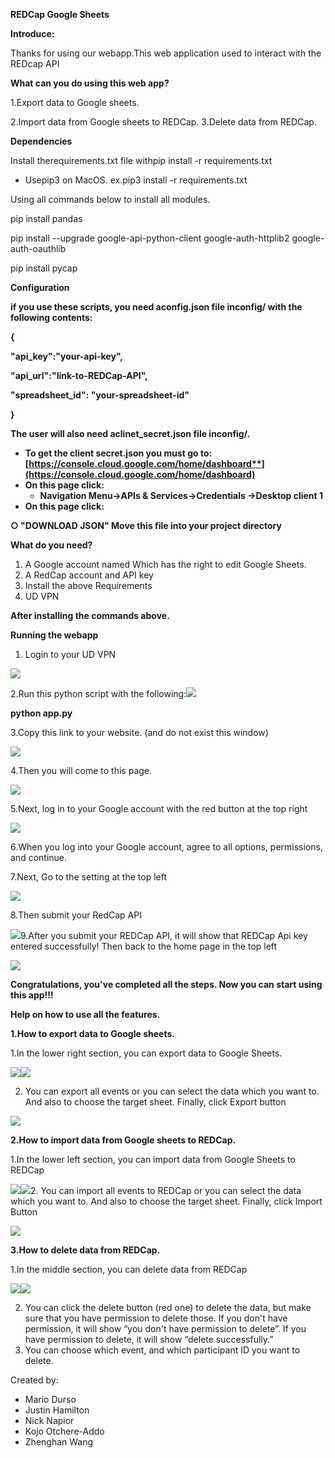 ﻿**REDCap Google Sheets**


**Introduce:**

Thanks for using our webapp.This web application used to interact with the REDcap API

**What can you do using this web app?**

1.Export data to Google sheets.

2.Import data from Google sheets to REDCap. 3.Delete data from REDCap.

**Dependencies**

Install therequirements.txt file withpip install -r requirements.txt

- Usepip3 on MacOS. ex.pip3 install -r requirements.txt

Using all commands below to install all modules.

pip install pandas

pip install --upgrade google-api-python-client google-auth-httplib2 google-auth-oauthlib

pip install pycap

**Configuration**

**if you use these scripts, you need aconfig.json file inconfig/ with the following contents:**

**{**

**"api\_key":"your-api-key",**

**"api\_url":"link-to-REDCap-API",**

**"spreadsheet\_id": "your-spreadsheet-id"**

**}**

**The user will also need aclinet\_secret.json file inconfig/.**

- **To get the client secret.json you must go to: [https://console.cloud.google.com/home/dashboard**](https://console.cloud.google.com/home/dashboard)**
- **On this page click:**
  - **Navigation Menu->APIs & Services->Credentials ->Desktop client 1**
- **On this page click:**

**○ "DOWNLOAD JSON" Move this file into your project directory**

**What do you need?**

1. A Google account named Which has the right to edit Google Sheets.
1. A RedCap account and API key
1. Install the above Requirements
1. UD VPN

**After installing the commands above.**

**Running the webapp**

1. Login to your UD VPN

![](Aspose.Words.4047b0ed-f889-4645-a411-3ef0feff086c.001.png)

2.Run this python script with the following:![](Aspose.Words.4047b0ed-f889-4645-a411-3ef0feff086c.002.jpeg)

**python app.py**

3.Copy this link to your website. (and do not exist this window)

![](Aspose.Words.4047b0ed-f889-4645-a411-3ef0feff086c.003.jpeg)

4.Then you will come to this page.

![](Aspose.Words.4047b0ed-f889-4645-a411-3ef0feff086c.004.jpeg)

5.Next, log in to your Google account with the red button at the top right

![](Aspose.Words.4047b0ed-f889-4645-a411-3ef0feff086c.005.jpeg)

6.When you log into your Google account, agree to all options, permissions, and continue.

7.Next, Go to the setting at the top left

![](Aspose.Words.4047b0ed-f889-4645-a411-3ef0feff086c.006.jpeg)

8.Then submit your RedCap API

![](Aspose.Words.4047b0ed-f889-4645-a411-3ef0feff086c.007.jpeg)9.After you submit your REDCap API, it will show that REDCap Api key entered successfully! Then back to the home page in the top left

![](Aspose.Words.4047b0ed-f889-4645-a411-3ef0feff086c.008.jpeg)

**Congratulations, you've completed all the steps. Now you can start using this app!!!**

**Help on how to use all the features.**

**1.How to export data to Google sheets.**

1.In the lower right section, you can export data to Google Sheets.

![](Aspose.Words.4047b0ed-f889-4645-a411-3ef0feff086c.009.png)![](Aspose.Words.4047b0ed-f889-4645-a411-3ef0feff086c.010.jpeg)

2. You can export all events or you can select the data which you want to. And also to choose the target sheet. Finally, click Export button

![](Aspose.Words.4047b0ed-f889-4645-a411-3ef0feff086c.011.jpeg)

**2.How to import data from Google sheets to REDCap.**

1.In the lower left section, you can import data from Google Sheets to REDCap

![](Aspose.Words.4047b0ed-f889-4645-a411-3ef0feff086c.012.png)![](Aspose.Words.4047b0ed-f889-4645-a411-3ef0feff086c.013.jpeg)2. You can import all events to REDCap or you can select the data which you want to. And also to choose the target sheet. Finally, click Import Button

![](Aspose.Words.4047b0ed-f889-4645-a411-3ef0feff086c.014.jpeg)

**3.How to delete data from REDCap.**

1.In the middle section, you can delete data from REDCap

![](Aspose.Words.4047b0ed-f889-4645-a411-3ef0feff086c.015.png)![](Aspose.Words.4047b0ed-f889-4645-a411-3ef0feff086c.016.jpeg)

2. You can click the delete button (red one) to delete the data, but make sure that you have permission to delete those. If you don't have permission, it will show “you don't have permission to delete”. If you have permission to delete, it will show “delete successfully.”
2. You can choose which event, and which participant ID you want to delete.



Created by:

- Mario Durso
- Justin Hamilton
- Nick Napior
- Kojo Otchere-Addo
- Zhenghan Wang

